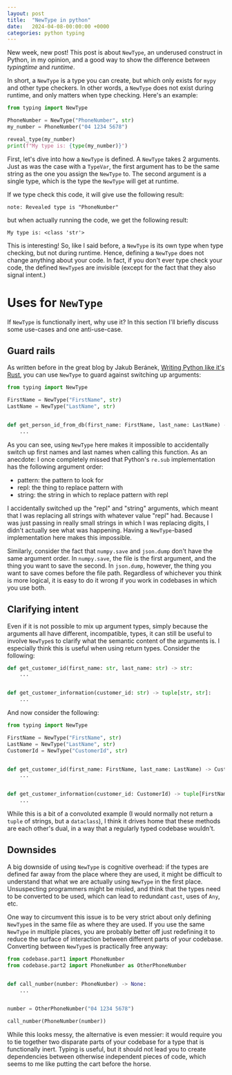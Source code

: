 ```yaml
---
layout: post
title:  "NewType in python"
date:   2024-04-08-00:00:00 +0000
categories: python typing
---
```


New week, new post! This post is about `NewType`, an underused construct in Python, in my opinion, and a good way to show the difference between _typingtime_ and _runtime_. 

In short, a `NewType` is a type you can create, but which only exists for `mypy` and other type checkers. In other words, a `NewType` does not exist during runtime, and only matters when type checking. Here's an example:

```python
from typing import NewType

PhoneNumber = NewType("PhoneNumber", str)
my_number = PhoneNumber("04 1234 5678")

reveal_type(my_number)
print(f"My type is: {type(my_number)}")
```

First, let's dive into how a `NewType` is defined. A `NewType` takes 2 arguments. Just as was the case with a `TypeVar`, the first argument has to be the same string as the one you assign the `NewType` to. The second argument is a single type, which is the type the `NewType` will get at runtime.

If we type check this code, it will give use the following result:

```
note: Revealed type is "PhoneNumber"
```

but when actually running the code, we get the following result:

```
My type is: <class 'str'>
```

This is interesting! So, like I said before, a `NewType` is its own type when type checking, but not during runtime. Hence, defining a `NewType` does not change anything about your code. In fact, if you don't ever type check your code, the defined `NewType`s are invisible (except for the fact that they also signal intent.)

# Uses for `NewType`

If `NewType` is functionally inert, why use it? In this section I'll briefly discuss some use-cases and one anti-use-case.

## Guard rails

As written before in the great blog by Jakub Beránek, [Writing Python like it's Rust](https://kobzol.github.io/rust/python/2023/05/20/writing-python-like-its-rust.html), you can use `NewType` to guard against switching up arguments:

```python
from typing import NewType

FirstName = NewType("FirstName", str)
LastName = NewType("LastName", str)


def get_person_id_from_db(first_name: FirstName, last_name: LastName) -> str:
    ...

```

As you can see, using `NewType` here makes it impossible to accidentally switch up first names and last names when calling this function. As an anecdote: I once completely missed that Python's `re.sub` implementation has the following argument order:

* pattern: the pattern to look for
* repl: the thing to replace pattern with
* string: the string in which to replace pattern with repl

I accidentally switched up the "repl" and "string" arguments, which meant that I was replacing all strings with whatever value "repl" had. Because I was just passing in really small strings in which I was replacing digits, I didn't actually see what was happening. Having a `NewType`-based implementation here makes this impossible.

Similarly, consider the fact that `numpy.save` and `json.dump` don't have the same argument order. In `numpy.save`, the file is the first argument, and the thing you want to save the second. In `json.dump`, however, the thing you want to save comes before the file path. Regardless of whichever you think is more logical, it is easy to do it wrong if you work in codebases in which you use both.

## Clarifying intent

Even if it is not possible to mix up argument types, simply because the arguments all have different, incompatible, types, it can still be useful to involve `NewType`s to clarify what the semantic content of the arguments is. I especially think this is useful when using return types. Consider the following:

```python
def get_customer_id(first_name: str, last_name: str) -> str:
    ...


def get_customer_information(customer_id: str) -> tuple[str, str]:
    ...

```

And now consider the following:

```python
from typing import NewType

FirstName = NewType("FirstName", str)
LastName = NewType("LastName", str)
CustomerId = NewType("CustomerId", str)


def get_customer_id(first_name: FirstName, last_name: LastName) -> CustomerId:
    ...


def get_customer_information(customer_id: CustomerId) -> tuple[FirstName, LastName]:
    ...

```

While this is a bit of a convoluted example (I would normally not return a `tuple` of strings, but a `dataclass`), I think it drives home that these methods are each other's dual, in a way that a regularly typed codebase wouldn't.

## Downsides

A big downside of using `NewType` is cognitive overhead: if the types are defined far away from the place where they are used, it might be difficult to understand that what we are actually using `NewType` in the first place. Unsuspecting programmers might be misled, and think that the types need to be converted to be used, which can lead to redundant `cast`, uses of `Any`, etc.

One way to circumvent this issue is to be very strict about only defining `NewType`s in the same file as where they are used. If you use the same `NewType` in multiple places, you are probably better off just redefining it to reduce the surface of interaction between different parts of your codebase. Converting between `NewType`s is practically free anyway:

```python
from codebase.part1 import PhoneNumber
from codebase.part2 import PhoneNumber as OtherPhoneNumber


def call_number(number: PhoneNumber) -> None:
    ...


number = OtherPhoneNumber("04 1234 5678")

call_number(PhoneNumber(number))

```

While this looks messy, the alternative is even messier: it would require you to tie together two disparate parts of your codebase for a type that is functionally inert. Typing is useful, but it should not lead you to create dependencies between otherwise independent pieces of code, which seems to me like putting the cart before the horse.
